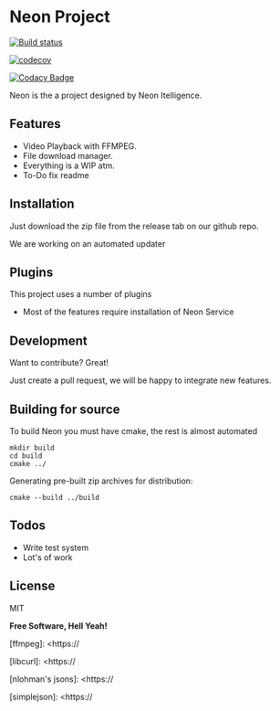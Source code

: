 # Neon Project


[![Build status](https://ci.appveyor.com/api/projects/status/dapr240j1ignrsrl?svg=true)](https://ci.appveyor.com/project/kenkit/neon)

[![codecov](https://codecov.io/gh/kenkit/neon/branch/master/graph/badge.svg)](https://codecov.io/gh/kenkit/neon)

[![Codacy Badge](https://api.codacy.com/project/badge/Grade/5790aa30048346f99e3342b84a2fec8a)](https://app.codacy.com/app/kenkit/neon?utm_source=github.com&utm_medium=referral&utm_content=kenkit/neon&utm_campaign=Badge_Grade_Dashboard)

Neon is the a project designed by Neon Itelligence.

## Features

- Video Playback with FFMPEG.
- File download manager.
- Everything is a WIP atm.
- To-Do fix readme

## Installation

Just download the zip file from the release tab on our github repo.

We are working on an automated updater

## Plugins

This project uses a number of plugins

- Most of the features require installation of Neon Service 

## Development

Want to contribute? Great!

Just create a pull request, we will be happy to integrate new features.

## Building for source

To build Neon you must have cmake, the rest is almost automated
```
mkdir build
cd build
cmake ../
```

Generating pre-built zip archives for distribution:
``` 
cmake --build ../build

```

## Todos

- Write test system
- Lot's of work

## License

MIT

**Free Software, Hell Yeah!**

   [ogre3d]: <https://>

   [ffmpeg]: <https://

   [libcurl]: <https://

   [nlohman's jsons]: <https://

   [simplejson]: <https://
